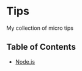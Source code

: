 # Tips
My collection of micro tips

## Table of Contents

* [Node.js](https://github.com/ninetails/tips/blob/master/programming/Node.md)
